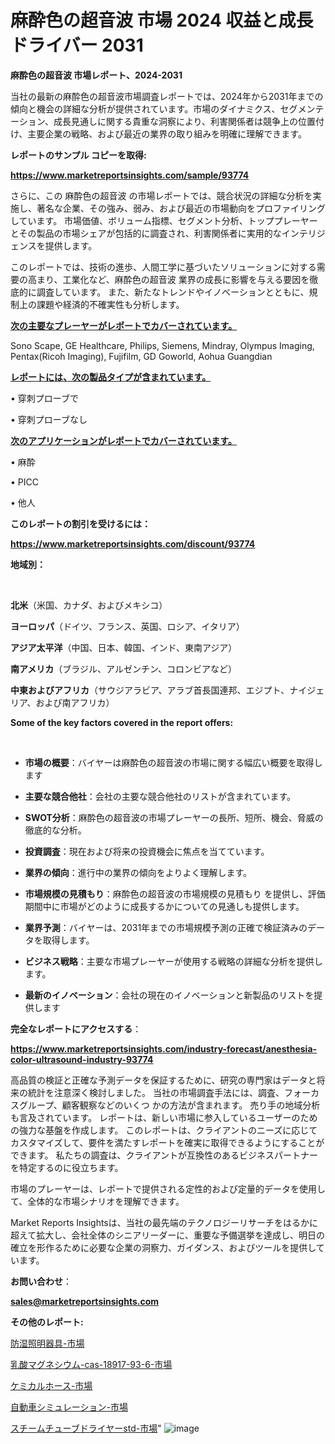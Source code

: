 # 麻酔色の超音波 市場 2024 収益と成長ドライバー 2031

<strong>麻酔色の超音波 市場レポート、2024-2031</strong>

当社の最新の麻酔色の超音波市場調査レポートでは、2024年から2031年までの傾向と機会の詳細な分析が提供されています。市場のダイナミクス、セグメンテーション、成長見通しに関する貴重な洞察により、利害関係者は競争上の位置付け、主要企業の戦略、および最近の業界の取り組みを明確に理解できます。



<strong>レポートのサンプル コピーを取得:</strong> <a href=https://www.marketreportsinsights.com/sample/93774>

<strong><u>https://www.marketreportsinsights.com/sample/93774</u></strong></a>

さらに、この 麻酔色の超音波 の市場レポートでは、競合状況の詳細な分析を実施し、著名な企業、その強み、弱み、および最近の市場動向をプロファイリングしています。 市場価値、ボリューム指標、セグメント分析、トッププレーヤーとその製品の市場シェアが包括的に調査され、利害関係者に実用的なインテリジェンスを提供します。

このレポートでは、技術の進歩、人間工学に基づいたソリューションに対する需要の高まり、工業化など、麻酔色の超音波 業界の成長に影響を与える要因を徹底的に調査しています。 また、新たなトレンドやイノベーションとともに、規制上の課題や経済的不確実性も分析します。



<strong><u>次の主要なプレーヤーがレポートでカバーされています。</u></strong>

Sono Scape, GE Healthcare, Philips, Siemens, Mindray, Olympus Imaging, Pentax(Ricoh Imaging), Fujifilm, GD Goworld, Aohua Guangdian



<strong><u><b>レポートには、次の製品タイプが含まれています。</b></u></strong>

• 穿刺プローブで

• 穿刺プローブなし



<strong><u><b>次のアプリケーションがレポートでカバーされています。</b></u></strong>

• 麻酔

• PICC

• 他人



<strong><b>このレポートの割引を受けるには：</b></strong>

<a href=https://www.marketreportsinsights.com/discount/93774>

<strong><u>https://www.marketreportsinsights.com/discount/93774</u></strong></a>



<strong>地域別：</strong>

<strong> </strong>



<strong>北米</strong>（米国、カナダ、およびメキシコ）



<strong>ヨーロッパ</strong>（ドイツ、フランス、英国、ロシア、イタリア）



<strong>アジア太平洋</strong>（中国、日本、韓国、インド、東南アジア）



<strong>南アメリカ</strong>（ブラジル、アルゼンチン、コロンビアなど）



<strong>中東およびアフリカ</strong>（サウジアラビア、アラブ首長国連邦、エジプト、ナイジェリア、および南アフリカ）



<strong>Some of the key factors covered in the report offers:</strong>

<strong> </strong>
<ul>
  <li>

<strong>市場の概要</strong>：バイヤーは麻酔色の超音波の市場に関する幅広い概要を取得します</li>
  <li>

<strong>主要な競合他社</strong>：会社の主要な競合他社のリストが含まれています。</li>
  <li>

<strong>SWOT分析</strong>：麻酔色の超音波の市場プレーヤーの長所、短所、機会、脅威の徹底的な分析。</li>
  <li>

<strong>投資調査</strong>：現在および将来の投資機会に焦点を当てています。</li>
  <li>

<strong>業界の傾向</strong>：進行中の業界の傾向をよりよく理解します。</li>
  <li>

<strong>市場規模の見積もり</strong>：麻酔色の超音波の市場規模の見積もり を提供し、評価期間中に市場がどのように成長するかについての見通しも提供します。</li>
  <li>

<strong>業界予測</strong>：バイヤーは、2031年までの市場規模予測の正確で検証済みのデータを取得します。</li>
  <li>

<strong>ビジネス戦略</strong>：主要な市場プレーヤーが使用する戦略の詳細な分析を提供します。</li>
  <li>

<strong>最新のイノベーション</strong>：会社の現在のイノベーションと新製品のリストを提供します</li>
</ul>


<strong>完全なレポートにアクセスする</strong>：

<a href=https://www.marketreportsinsights.com/industry-forecast/anesthesia-color-ultrasound-industry-93774>

<strong><u>https://www.marketreportsinsights.com/industry-forecast/anesthesia-color-ultrasound-industry-93774</u></strong></a>

高品質の検証と正確な予測データを保証するために、研究の専門家はデータと将来の統計を注意深く検討しました。 当社の市場調査手法には、調査、フォーカスグループ、顧客観察などのいくつ かの方法が含まれます。 売り手の地域分析も言及されています。 レポートは、新しい市場に参入しているユーザーのための強力な基盤を作成します。 このレポートは、クライアントのニーズに応じてカスタマイズして、要件を満たすレポートを確実に取得できるようにすることができます。 私たちの調査は、クライアントが互換性のあるビジネスパートナーを特定するのに役立ちます。

市場のプレーヤーは、レポートで提供される定性的および定量的データを使用して、全体的な市場シナリオを理解できます。

Market Reports Insightsは、当社の最先端のテクノロジーリサーチをはるかに超えて拡大し、会社全体のシニアリーダーに、重要な予備選挙を達成し、明日の確立を形作るために必要な企業の洞察力、ガイダンス、およびツールを提供しています。



<strong><b>お問い合わせ</b></strong>：

<a href=mailto:sales@marketreportsinsights.com>

<strong><u>sales@marketreportsinsights.com</u></strong></a>



<strong>その他のレポート:</strong>

<a href=https://www.linkedin.com/pulse/防湿照明器具-市場-2023-総合分析と事業成長戦略-2030-analytics-achievers-24-analysis-3pnnf/>防湿照明器具-市場</a>

<a href=https://www.linkedin.com/pulse/乳酸マグネシウム-cas-18917-93-6-市場-2023-総利益と主要ベンダー-fdvkf/>乳酸マグネシウム-cas-18917-93-6-市場</a>

<a href=https://www.linkedin.com/pulse/ケミカルホース-市場-2023-推進要因と成長機会-2030-data-dive-discoveries-24-analysis-16mgf/>ケミカルホース-市場</a>

<a href=https://www.linkedin.com/pulse/自動車シミュレーション-市場-2023-総利益と主要ベンダー-2030-mutgf/>自動車シミュレーション-市場</a>

<a href=https://www.linkedin.com/pulse/スチームチューブドライヤーstd-市場-2023-swot-分析と成長率-2030-pr-news-hub-4lpvf/>スチームチューブドライヤーstd-市場</a>"
![image](https://github.com/gayatriri2/Market-Trends/assets/166717496/7585d32e-836b-4fdf-ae41-44074b949196)
